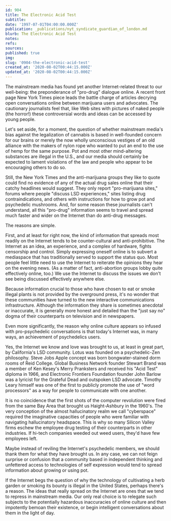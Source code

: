 ```yaml
---
id: 904
title: The Electronic Acid Test
subtitle: 
date: '1997-07-01T04:00:00.000Z'
publication: _publications/nyt_syndicate_guardian_of_london.md
blurb: The Electronic Acid Test
notes: 
refs: 
sources: 
published: true
img: 
slug: '0904-the-electronic-acid-test'
created_at: '2020-08-02T00:44:15.000Z'
updated_at: '2020-08-02T00:44:15.000Z'
---
```

The mainstream media has found yet another Internet-related threat to our well-being: the preponderance of "pro-drug" dialogue online. A recent front page New York Times piece leads the battle charge of articles decrying open conversations online between marijuana users and advocates. The cautionary journalists feel that, like Web sites with pictures of naked people (the horror!) these controversial words and ideas can be accessed by young people.

Let's set aside, for a moment, the question of whether mainstream media's bias against the legalization of cannabis is based in well-founded concern for our brains or merely the now wholly unconscious vestiges of an old alliance with the makers of nylon rope who wanted to put an end to the use of hemp for the same purpose. Pot and most other mind-altering substances are illegal in the U.S., and our media should certainly be expected to lament violations of the law and people who appear to be encouraging others to do so.

Still, the New York Times and the anti-marijuana groups they like to quote could find no evidence of any of the actual drug sales online that their catchy headlines would suggest. They only report "pro-marijuana sites," forums where people "discuss LSD experiences," sites listing drug contraindications, and others with instructions for how to grow pot and psychedelic mushrooms. And, for some reason these journalists can't understand, all this "pro-drug" information seems to travel and spread much faster and wider on the Internet than do anti-drug messages.

The reasons are simple.

First, and at least for right now, the kind of information that spreads most readily on the Internet tends to be counter-cultural and anti-prohibitive. The Internet as an idea, an experience, and a complex of hardware, fights censorship and control. Simply expressing oneself online is to subvert a mediaspace that has traditionally served to support the status quo. Most people feel little need to use the Internet to reiterate the opinions they hear on the evening news. (As a matter of fact, anti-abortion groups lobby quite effectively online, too.) We use the Internet to discuss the issues we don't see being discussed effectively anywhere else.

Because information crucial to those who have chosen to eat or smoke illegal plants is not provided by the overground press, it's no wonder that these communities have turned to the new interactive communications infrastructure. Although the information they share is sometimes anecdotal or inaccurate, it is generally more honest and detailed than the "just say no" dogma of their counterparts on television and in newspapers.

Even more significantly, the reason why online culture appears so infused with pro-psychedelic conversations is that today's Internet was, in many ways, an achievement of psychedelics users.

Yes, the Internet we know and love was brought to us, at least in great part, by California's LSD community. Lotus was founded on a psychedelic-Zen philosophy. Steve Jobs Apple concept was born bongwater-stained dorm rooms of Reid College. Global Business Network founder Stewart Brand was a member of Ken Kesey's Merry Pranksters and received his "Acid Test" diploma in 1966, and Electronic Frontiers Foundation founder John Barlow was a lyricist for the Grateful Dead and outspoken LSD advocate. Timothy Leary himself was one of the first to publicly promote the use of "word processors" as a way for people to communicate with one another.

It is no coincidence that the first shots of the computer revolution were fired from the same Bay Area that brought us Haight-Ashbury in the 1960's. The very conception of the almost hallucinatory realm we call "cyberspace" required the imaginative capacities of people who were familiar with navigating hallucinatory headspace. This is why so many Silicon Valley firms eschew the employee drug testing of their counterparts in other industries. If hi-tech companies weeded out weed users, they'd have few employees left.

Maybe instead of reviling the Internet's psychedelic members, we should thank them for what they have brought us. In any case, we can not feign surprise or confusion that a community based in independent thinking and unfettered access to technologies of self expression would tend to spread information about growing or using pot.

If the Internet begs the question of why the technology of cultivating a herb garden or smoking its bounty is illegal in the United States, perhaps there's a reason. The ideas that really spread on the Internet are ones that we tend to repress in mainstream media. Our only real choice is to relegate such subjects to the potentially hazardous inaccuracies of online culture and then impotently bemoan their existence, or begin intelligent conversations about them in the light of day.
